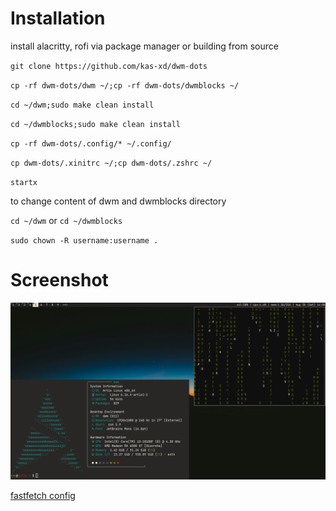 # Installation

install alacritty, rofi via package manager or building from source

`git clone https://github.com/kas-xd/dwm-dots`

`cp -rf dwm-dots/dwm ~/;cp -rf dwm-dots/dwmblocks ~/`

`cd ~/dwm;sudo make clean install`

`cd ~/dwmblocks;sudo make clean install`

`cp -rf dwm-dots/.config/* ~/.config/`

`cp dwm-dots/.xinitrc ~/;cp dwm-dots/.zshrc ~/`

`startx`


to change content of dwm and dwmblocks directory

`cd ~/dwm` or `cd ~/dwmblocks`

`sudo chown -R username:username .`

# Screenshot
![image](https://raw.githubusercontent.com/kas-xd/dwm-dots/refs/heads/main/screen.png)




[fastfetch config](https://github.com/dacrab/fastfetch-config)
